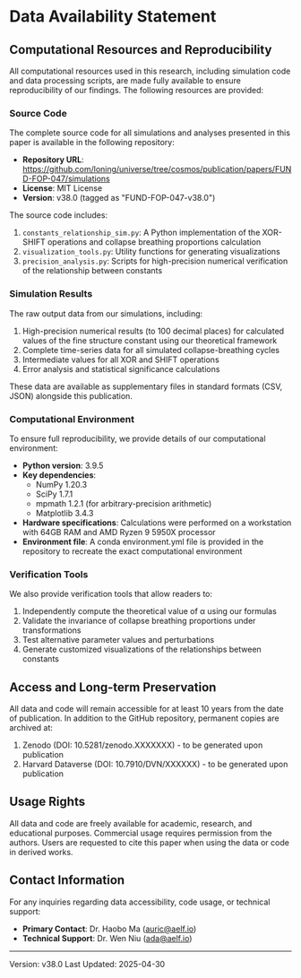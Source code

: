 # Data Availability Statement

## Computational Resources and Reproducibility

All computational resources used in this research, including simulation code and data processing scripts, are made fully available to ensure reproducibility of our findings. The following resources are provided:

### Source Code

The complete source code for all simulations and analyses presented in this paper is available in the following repository:

- **Repository URL**: https://github.com/loning/universe/tree/cosmos/publication/papers/FUND-FOP-047/simulations
- **License**: MIT License
- **Version**: v38.0 (tagged as "FUND-FOP-047-v38.0")

The source code includes:

1. `constants_relationship_sim.py`: A Python implementation of the XOR-SHIFT operations and collapse breathing proportions calculation
2. `visualization_tools.py`: Utility functions for generating visualizations
3. `precision_analysis.py`: Scripts for high-precision numerical verification of the relationship between constants

### Simulation Results

The raw output data from our simulations, including:

1. High-precision numerical results (to 100 decimal places) for calculated values of the fine structure constant using our theoretical framework
2. Complete time-series data for all simulated collapse-breathing cycles
3. Intermediate values for all XOR and SHIFT operations
4. Error analysis and statistical significance calculations

These data are available as supplementary files in standard formats (CSV, JSON) alongside this publication.

### Computational Environment

To ensure full reproducibility, we provide details of our computational environment:

- **Python version**: 3.9.5
- **Key dependencies**:
  - NumPy 1.20.3
  - SciPy 1.7.1
  - mpmath 1.2.1 (for arbitrary-precision arithmetic)
  - Matplotlib 3.4.3
- **Hardware specifications**: Calculations were performed on a workstation with 64GB RAM and AMD Ryzen 9 5950X processor
- **Environment file**: A conda environment.yml file is provided in the repository to recreate the exact computational environment

### Verification Tools

We also provide verification tools that allow readers to:

1. Independently compute the theoretical value of α using our formulas
2. Validate the invariance of collapse breathing proportions under transformations
3. Test alternative parameter values and perturbations
4. Generate customized visualizations of the relationships between constants

## Access and Long-term Preservation

All data and code will remain accessible for at least 10 years from the date of publication. In addition to the GitHub repository, permanent copies are archived at:

1. Zenodo (DOI: 10.5281/zenodo.XXXXXXX) - to be generated upon publication
2. Harvard Dataverse (DOI: 10.7910/DVN/XXXXXX) - to be generated upon publication

## Usage Rights

All data and code are freely available for academic, research, and educational purposes. Commercial usage requires permission from the authors. Users are requested to cite this paper when using the data or code in derived works.

## Contact Information

For any inquiries regarding data accessibility, code usage, or technical support:

- **Primary Contact**: Dr. Haobo Ma (auric@aelf.io)
- **Technical Support**: Dr. Wen Niu (ada@aelf.io)

---

Version: v38.0
Last Updated: 2025-04-30 